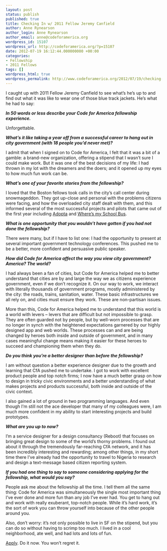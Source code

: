 ```yaml
---
layout: post
status: publish
published: true
title: Checking In w/ 2011 Fellow Jeremy Canfield
author: Anne Rynearson
author_login: Anne Rynearson
author_email: anne@codeforamerica.org
wordpress_id: 15107
wordpress_url: http://codeforamerica.org/?p=15107
date: 2012-07-19 16:12:44.000000000 +00:00
categories:
- Fellowship
- 2011 Fellows
tags: []
wordpress_html: true
wordpress_permalink: http://www.codeforamerica.org/2012/07/19/checking-in-w-2011-fellow-jeremy-canfield/
---
```


<p>I caught up with 2011 Fellow Jeremy Canfield to see what’s he’s up to and find out what it was like to wear one of those blue track jackets. He’s what he had to say:</p>
<p><strong><em>In 50 words or less describe your Code for America fellowship experience.<br/>
</em></strong></p>
<p>Unforgettable.</p>
<p><strong><em>What’s it like taking a year off from a successful career to hang out in city government (with 18 people you’d never met)?</em></strong></p>
<p>I admit that when I signed on to Code for America, I felt that it was a bit of a gamble: a brand-new organization, offering a stipend that I wasn’t sure I could make work. But it was one of the best decisions of my life: I had thrown in my lot with the dreamers and the doers; and it opened up my eyes to how much fun work can be.</p>
<p><strong><em>What’s one of your favorite stories from the fellowship? </em></strong></p>
<p>I loved that the Boston fellows took calls in the city’s call center during snowmageddon. They got up-close and personal with the problems citizens were facing, and how the overloaded city staff dealt with them, and this informed several of the most successful projects and pilots that came out of the first year including <a href="http://adoptahydrant.org/" target="_blank">Adopta</a> and <a href="http://schoolbus.bostonpublicschools.org/welcome" target="_blank">Where’s my School Bus</a>.</p>
<p><strong><em>What is one opportunity that you wouldn’t have gotten if you had not done the fellowship?</em></strong></p>
<p>There were many, but if I have to list one: I had the opportunity to present at several important government technology conferences. This pushed me to be a better, more confident and persuasive public speaker.</p>
<p><strong><em>How did Code for America affect the way you view city government? America? The world?</em></strong></p>
<p>I had always been a fan of cities, but Code for America helped me to better understand that cities are by and large the way we as citizens experience government, even if we don’t recognize it. On our way to work, we interact with literally thousands of government programs, mostly administered by the city: the roads, trains, sanitation, water. These basic infrastructures we all rely on, and cities must ensure they work. These are non-partisan issues.</p>
<p>More than this, Code for America helped me to understand that this world is a world with levers – levers that are difficult but not impossible to grasp. They are often guarded not by people, but by well-worn processes that are no longer in synch with the heightened expectations garnered by our highly designed app and web worlds. These processes can and are being changed by heroes both inside and outside of government, and in many cases meaningful change means making it easier for these heroes to succeed and championing them when they do.</p>
<p><strong><em>Do you think you’re a better designer than before the fellowship?</em></strong></p>
<p>I am without question a better experience designer due to the growth and learning that CfA pushed me to undertake. I got to work with excellent product people and top notch firms; I now have a much better grasp on how to design in tricky civic environments and a better understanding of what makes projects and products successful, both inside and outside of the civic context.</p>
<p>I also gained a lot of ground in two programming languages. And even though I’m still not the ace developer that many of my colleagues were, I am much more confident in my ability to start interesting projects and build prototypes.</p>
<p><strong><em>What are you up to now? </em></strong></p>
<p>I’m a service designer for a design consultancy (Reboot) that focuses on bringing great design to some of the world’s thorny problems. I found out about it through the tremendously far-reaching CfA network, and it has been incredibly interesting and rewarding; among other things, in my short time there I’ve already had the opportunity to travel to Nigeria to research and design a text-message based citizen reporting system.</p>
<p><strong><em>If you had one thing to say to someone considering applying for the fellowship, what would you say? </em></strong></p>
<p>People ask me about the fellowship all the time. I tell them all the same thing: Code for America was simultaneously the single most important thing I’ve ever done and more fun than any job I’ve ever had. You get to hang out and work with really exuberant, top-notch people. While it’s hard work, it’s the sort of work you can throw yourself into because of the other people around you.</p>
<p>Also, don’t worry: it’s not only possible to live in SF on the stipend, but you can do so without having to scrimp too much. I lived in a cool neighborhood, ate well, and had lots and lots of fun.<strong> </strong></p>
<p><a href="http://codeforamerica.org/apply">Apply</a>. Do it now. You won’t regret it.</p>
<p> </p>
<p> </p>
